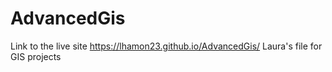 # AdvancedGis

Link to the live site https://lhamon23.github.io/AdvancedGis/
Laura's file for GIS projects
